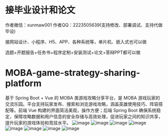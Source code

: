 # 接毕业设计和论文
作者微信：xunmaw001  作者QQ：2223505639(支持修改、部署调试、支持代做毕设)

接网站设计、小程序、H5、APP、各种系统等，单片机、嵌入式也可以做

选题+开题报告+任务书+程序定制+安装测试+论文+答辩PPT都可以做
# MOBA-game-strategy-sharing-platform
基于 Spring Boot + Vue 的 MOBA 类游戏攻略分享平台，是 MOBA 游戏玩家的交流乐园。平台支持玩家发布、搜索和浏览游戏攻略，涵盖英雄使用技巧、阵容搭配等。前端 Vue 构建的界面简洁美观，操作方便；后端 Spring Boot 确保系统稳定，保障攻略数据和用户信息的安全存储与高效处理，促进玩家之间的知识共享，提升玩家的游戏体验和竞技水平。
![image](https://github.com/user-attachments/assets/f4b56239-4d46-4ed5-ba48-2110bd6ca98c)
![image](https://github.com/user-attachments/assets/5d181736-92b6-4cc5-a300-960d18fd18b6)
![image](https://github.com/user-attachments/assets/ffc5a1e0-ab0e-4582-8c6c-ed4897db39d2)
![image](https://github.com/user-attachments/assets/af61ec2a-b4d7-44c2-bfc4-3c88a478d204)
![image](https://github.com/user-attachments/assets/6529ab0b-2385-4033-a6f1-f49933018591)
![image](https://github.com/user-attachments/assets/cecf12a8-5c08-4615-8a83-f005a2378b75)
![image](https://github.com/user-attachments/assets/43486abb-2f6a-4354-9c4e-54eee9c4f826)
![image](https://github.com/user-attachments/assets/90cf083d-c987-4f27-9c5a-c7b75daf5ad1)
